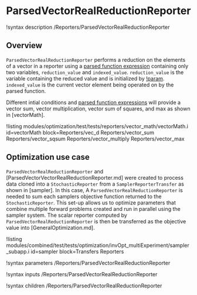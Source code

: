 # ParsedVectorRealReductionReporter

!syntax description /Reporters/ParsedVectorRealReductionReporter

## Overview

`ParsedVectorRealReductionReporter` performs a reduction on the elements of a vector in a reporter using a [parsed function expression](MooseParsedFunction.md) containing only two variables, `reduction_value` and `indexed_value`.  `reduction_value` is the variable containing the reduced value and is initialized by [!param](/Reporters/ParsedVectorRealReductionReporter/initial_value).  `indexed_value` is the current vector element being operated on by the parsed function.

Different intial conditions and [parsed function expressions](MooseParsedFunction.md) will provide a vector sum, vector multiplication, vector sum of squares, and max as shown in [vectorMath].

!listing modules/optimization/test/tests/reporters/vector_math/vectorMath.i id=vectorMath block=Reporters/vec_d Reporters/vector_sum Reporters/vector_sqsum Reporters/vector_multiply Reporters/vector_max

## Optimization use case

`ParsedVectorRealReductionReporter` and [ParsedVectorVectorRealReductionReporter.md] were created to process data cloned into a `StochasticReporter` from a `SamplerReporterTransfer` as shown in [sampler].
In this case, A `ParsedVectorRealReductionReporter` is needed to sum each samplers objective function returned to the `StochasticReporter`.
This set-up allows us to optimize parameters that combine multiple forward problems created and run in parallel using the sampler system.
The scalar reporter computed by `ParsedVectorRealReductionReporter` is then be transferred as the objective value into [GeneralOptimization.md].

!listing modules/combined/test/tests/optimization/invOpt_multiExperiment/sampler_subapp.i id=sampler block=Transfers Reporters

!syntax parameters /Reporters/ParsedVectorRealReductionReporter

!syntax inputs /Reporters/ParsedVectorRealReductionReporter

!syntax children /Reporters/ParsedVectorRealReductionReporter
